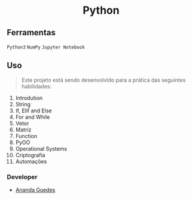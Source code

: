 <h1 align="center">Python</h1>

## Ferramentas
`Python3`
`NumPy`
`Jupyter Notebook`


## Uso
> Este projeto está sendo desenvolvido para a prática das seguintes habilidades:
1. Introdution
2. String
3. If, Elif and Else
4. For and While
5. Vetor
6. Matriz
7. Function
8. PyOO
9. Operational Systems
10. Criptografia
11. Automações
        
      








### Developer
- [Ananda Guedes](https://github.com/agu3des)
